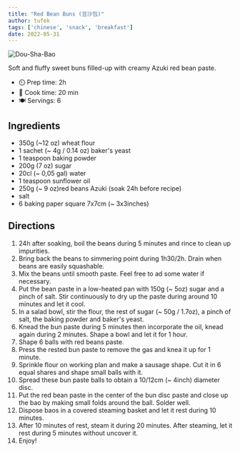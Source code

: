 ```yaml
---
title: "Red Bean Buns (豆沙包)"
author: tufek
tags: ['chinese', 'snack', 'breakfast']
date: 2022-05-31
---
```


![Dou-Sha-Bao](/pix/dou-sha-bao.avif)

Soft and fluffy sweet buns filled-up with creamy Azuki red bean paste.

- ⏲️ Prep time: 2h
- 🍳 Cook time: 20 min
- 🍽️ Servings: 6

## Ingredients

- 350g (~12 oz) wheat flour
- 1 sachet (~ 4g / 0.14 oz) baker's yeast
- 1 teaspoon baking powder
- 200g (7 oz) sugar
- 20cl (~ 0,05 gal) water
- 1 teaspoon sunflower oil
- 250g (~ 9 oz)red beans Azuki (soak 24h before recipe)
- salt
- 6 baking paper square 7x7cm (~ 3x3inches)

## Directions

1. 24h after soaking, boil the beans during 5 minutes and rince to clean up impurities.
2. Bring back the beans to simmering point during 1h30/2h. Drain when beans are easily squashable.
3. Mix the beans until smooth paste. Feel free to ad some water if necessary.
4. Put the bean paste in a low-heated pan with 150g (~ 5oz) sugar and a pinch of salt. Stir continuously to dry up the paste during around 10 minutes and let it cool.
5. In a salad bowl, stir the flour, the rest of sugar (~ 50g / 1.7oz), a pinch of salt, the baking powder and baker's yeast.
6. Knead the bun paste during 5 minutes then incorporate the oil, knead again during 2 minutes. Shape a bowl and let it for 1 hour.
7. Shape 6 balls with red beans paste.
8. Press the rested bun paste to remove the gas and knea it up for 1 minute.
9. Sprinkle flour on working plan and make a sausage shape. Cut it in 6 equal shares and shape small balls with it.
10. Spread these bun paste balls to obtain a 10/12cm (~ 4inch) diameter disc.
11. Put the red bean paste in the center of the bun disc paste and close up the bao by making small folds around the ball. Solder well.
12. Dispose baos in a covered steaming basket and let it rest during 10 minutes.
13. After 10 minutes of rest, steam it during 20 minutes. After steaming, let it rest during 5 minutes without uncover it.
14. Enjoy!
